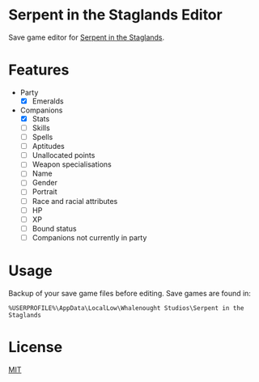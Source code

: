 # Serpent in the Staglands Editor

Save game editor for [Serpent in the Staglands](http://serpentinthestaglands.com/).

# Features

- Party
  - [x] Emeralds
- Companions
  - [x] Stats
  - [ ] Skills
  - [ ] Spells
  - [ ] Aptitudes
  - [ ] Unallocated points
  - [ ] Weapon specialisations
  - [ ] Name
  - [ ] Gender
  - [ ] Portrait
  - [ ] Race and racial attributes
  - [ ] HP
  - [ ] XP
  - [ ] Bound status
  - [ ] Companions not currently in party

# Usage

Backup of your save game files before editing. Save games are found in:
```
%USERPROFILE%\AppData\LocalLow\Whalenought Studios\Serpent in the Staglands
```

# License

[MIT](LICENSE)
